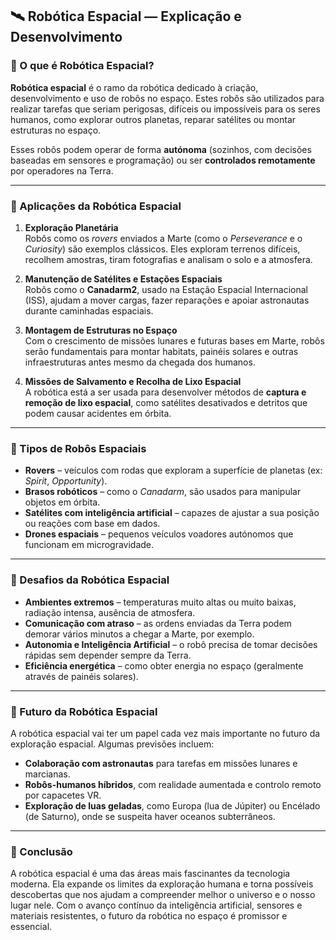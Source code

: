 ## 🛰️ Robótica Espacial — Explicação e Desenvolvimento

### 🔹 O que é Robótica Espacial?

**Robótica espacial** é o ramo da robótica dedicado à criação, desenvolvimento e uso de robôs no espaço. Estes robôs são utilizados para realizar tarefas que seriam perigosas, difíceis ou impossíveis para os seres humanos, como explorar outros planetas, reparar satélites ou montar estruturas no espaço.

Esses robôs podem operar de forma **autónoma** (sozinhos, com decisões baseadas em sensores e programação) ou ser **controlados remotamente** por operadores na Terra.

---

### 🔹 Aplicações da Robótica Espacial

1. **Exploração Planetária**  
   Robôs como os *rovers* enviados a Marte (como o *Perseverance* e o *Curiosity*) são exemplos clássicos. Eles exploram terrenos difíceis, recolhem amostras, tiram fotografias e analisam o solo e a atmosfera.

2. **Manutenção de Satélites e Estações Espaciais**  
   Robôs como o **Canadarm2**, usado na Estação Espacial Internacional (ISS), ajudam a mover cargas, fazer reparações e apoiar astronautas durante caminhadas espaciais.

3. **Montagem de Estruturas no Espaço**  
   Com o crescimento de missões lunares e futuras bases em Marte, robôs serão fundamentais para montar habitats, painéis solares e outras infraestruturas antes mesmo da chegada dos humanos.

4. **Missões de Salvamento e Recolha de Lixo Espacial**  
   A robótica está a ser usada para desenvolver métodos de **captura e remoção de lixo espacial**, como satélites desativados e detritos que podem causar acidentes em órbita.

---

### 🔹 Tipos de Robôs Espaciais

- **Rovers** – veículos com rodas que exploram a superfície de planetas (ex: *Spirit*, *Opportunity*).
- **Brasos robóticos** – como o *Canadarm*, são usados para manipular objetos em órbita.
- **Satélites com inteligência artificial** – capazes de ajustar a sua posição ou reações com base em dados.
- **Drones espaciais** – pequenos veículos voadores autónomos que funcionam em microgravidade.

---

### 🔹 Desafios da Robótica Espacial

- **Ambientes extremos** – temperaturas muito altas ou muito baixas, radiação intensa, ausência de atmosfera.
- **Comunicação com atraso** – as ordens enviadas da Terra podem demorar vários minutos a chegar a Marte, por exemplo.
- **Autonomia e Inteligência Artificial** – o robô precisa de tomar decisões rápidas sem depender sempre da Terra.
- **Eficiência energética** – como obter energia no espaço (geralmente através de painéis solares).

---

### 🔹 Futuro da Robótica Espacial

A robótica espacial vai ter um papel cada vez mais importante no futuro da exploração espacial. Algumas previsões incluem:

- **Colaboração com astronautas** para tarefas em missões lunares e marcianas.
- **Robôs-humanos híbridos**, com realidade aumentada e controlo remoto por capacetes VR.
- **Exploração de luas geladas**, como Europa (lua de Júpiter) ou Encélado (de Saturno), onde se suspeita haver oceanos subterrâneos.

---

### 🔹 Conclusão

A robótica espacial é uma das áreas mais fascinantes da tecnologia moderna. Ela expande os limites da exploração humana e torna possíveis descobertas que nos ajudam a compreender melhor o universo e o nosso lugar nele. Com o avanço contínuo da inteligência artificial, sensores e materiais resistentes, o futuro da robótica no espaço é promissor e essencial.
